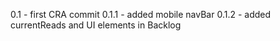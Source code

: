 0.1 - first CRA commit
0.1.1 - added mobile navBar
0.1.2 - added currentReads and UI elements in Backlog